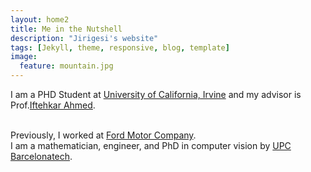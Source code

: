 ```yaml
---
layout: home2
title: Me in the Nutshell
description: "Jirigesi's website"
tags: [Jekyll, theme, responsive, blog, template]
image:
  feature: mountain.jpg
---
```


I am a PHD Student at <a href="https://research.google.com" target="_blank">University of California, Irvine</a>
and my advisor is Prof.<a href="https://scholar.google.com/citations?user=_TdMD7sAAAAJ&hl=en" target="_blank">Iftehkar Ahmed</a>.

<br />
Previously, I worked at <a href="http://www.vision.ee.ethz.ch/index.en.html" target="_blank">Ford Motor Company</a>.

<br />
I am a mathematician, engineer, and PhD in computer vision by <a href="http://www.upc.edu" target="_blank">UPC Barcelonatech</a>.
